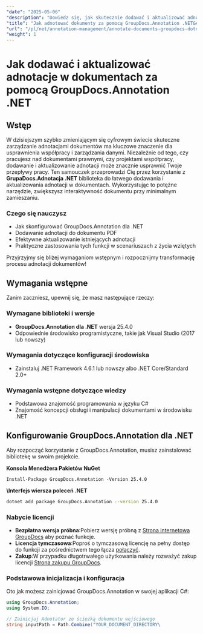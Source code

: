 ```yaml
---
"date": "2025-05-06"
"description": "Dowiedz się, jak skutecznie dodawać i aktualizować adnotacje w dokumentach przy użyciu GroupDocs.Annotation .NET. Ulepsz współpracę i zarządzanie dokumentami dzięki temu przewodnikowi krok po kroku."
"title": "Jak adnotować dokumenty za pomocą GroupDocs.Annotation .NET&#58; Kompleksowy przewodnik"
"url": "/pl/net/annotation-management/annotate-documents-groupdocs-dotnet/"
"weight": 1
---
```


# Jak dodawać i aktualizować adnotacje w dokumentach za pomocą GroupDocs.Annotation .NET

## Wstęp
W dzisiejszym szybko zmieniającym się cyfrowym świecie skuteczne zarządzanie adnotacjami dokumentów ma kluczowe znaczenie dla usprawnienia współpracy i zarządzania danymi. Niezależnie od tego, czy pracujesz nad dokumentami prawnymi, czy projektami współpracy, dodawanie i aktualizowanie adnotacji może znacznie usprawnić Twoje przepływy pracy. Ten samouczek przeprowadzi Cię przez korzystanie z **GrupaDocs.Adnotacja .NET** biblioteka do łatwego dodawania i aktualizowania adnotacji w dokumentach. Wykorzystując to potężne narzędzie, zwiększysz interaktywność dokumentu przy minimalnym zamieszaniu.

### Czego się nauczysz
- Jak skonfigurować GroupDocs.Annotation dla .NET
- Dodawanie adnotacji do dokumentu PDF
- Efektywne aktualizowanie istniejących adnotacji
- Praktyczne zastosowania tych funkcji w scenariuszach z życia wziętych

Przyjrzyjmy się bliżej wymaganiom wstępnym i rozpocznijmy transformację procesu adnotacji dokumentów!

## Wymagania wstępne
Zanim zaczniesz, upewnij się, że masz następujące rzeczy:

### Wymagane biblioteki i wersje
- **GroupDocs.Annotation dla .NET** wersja 25.4.0
- Odpowiednie środowisko programistyczne, takie jak Visual Studio (2017 lub nowszy)

### Wymagania dotyczące konfiguracji środowiska
- Zainstaluj .NET Framework 4.6.1 lub nowszy albo .NET Core/Standard 2.0+
  
### Wymagania wstępne dotyczące wiedzy
- Podstawowa znajomość programowania w języku C#
- Znajomość koncepcji obsługi i manipulacji dokumentami w środowisku .NET

## Konfigurowanie GroupDocs.Annotation dla .NET
Aby rozpocząć korzystanie z GroupDocs.Annotation, musisz zainstalować bibliotekę w swoim projekcie.

**Konsola Menedżera Pakietów NuGet**
```shell
Install-Package GroupDocs.Annotation -Version 25.4.0
```

**\Interfejs wiersza poleceń .NET**
```bash
dotnet add package GroupDocs.Annotation --version 25.4.0
```

### Nabycie licencji
- **Bezpłatna wersja próbna**:Pobierz wersję próbną z [Strona internetowa GroupDocs](https://releases.groupdocs.com/annotation/net/) aby poznać funkcje.
- **Licencja tymczasowa**:Poproś o tymczasową licencję na pełny dostęp do funkcji za pośrednictwem tego łącza [połączyć](https://purchase.groupdocs.com/temporary-license/).
- **Zakup**:W przypadku długotrwałego użytkowania należy rozważyć zakup licencji [Strona zakupu GroupDocs](https://purchase.groupdocs.com/buy).

### Podstawowa inicjalizacja i konfiguracja
Oto jak możesz zainicjować GroupDocs.Annotation w swojej aplikacji C#:
```csharp
using GroupDocs.Annotation;
using System.IO;

// Zainicjuj Adnotator ze ścieżką dokumentu wejściowego
string inputPath = Path.Combine("YOUR_DOCUMENT_DIRECTORY\